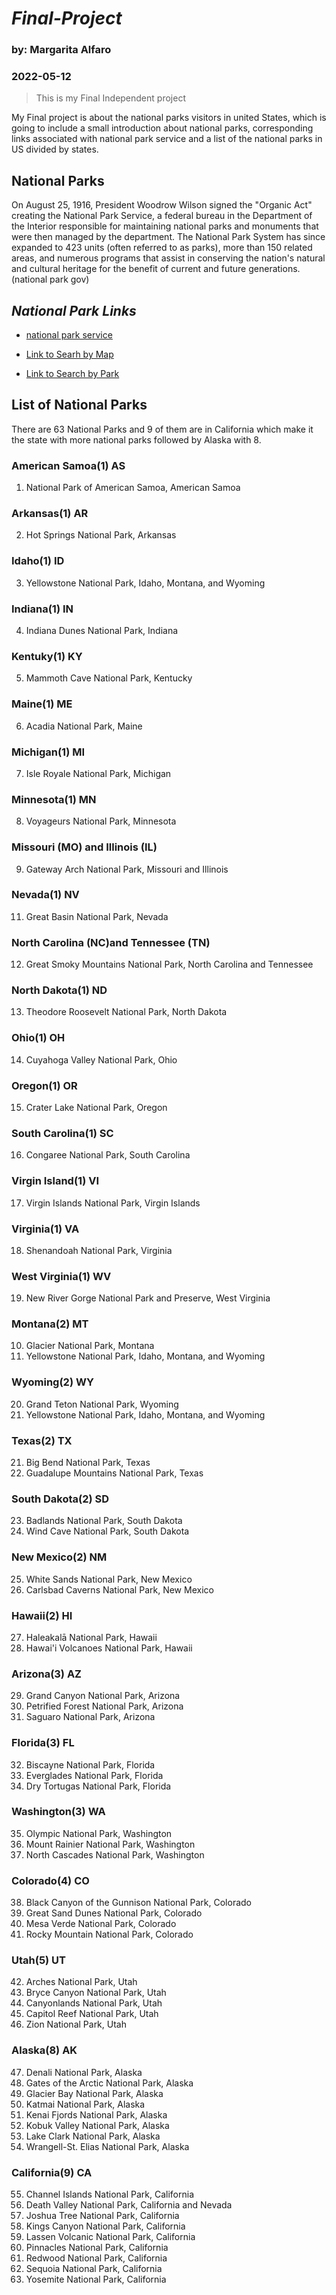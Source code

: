 # _Final-Project_
### by: Margarita Alfaro
### 2022-05-12

>This is my Final Independent project

My Final project is about the national parks visitors in united States, which is going to include a small introduction about national parks, corresponding links associated with national park service and a list of the national parks in US divided by states.


## National Parks
On August 25, 1916, President Woodrow Wilson signed the "Organic Act" creating the National Park Service, a federal bureau in the Department of the Interior responsible for maintaining national parks and monuments that were then managed by the department. The National Park System has since expanded to 423 units (often referred to as parks), more than 150 related areas, and numerous programs that assist in conserving the nation's natural and cultural heritage for the benefit of current and future generations.(national park gov)

## **_National Park Links_**
  * [national park service](https://www.nps.gov/index.htm)
    
  * [Link to Searh by Map](https://www.nps.gov/findapark/index.htm)
    
  * [Link to Search by Park](https://www.nationalparks.org/connect/explore-parks/all-parks)
   

## List of National Parks
There are 63 National Parks and 9 of them are in California which make it the state with more national parks followed by Alaska with 8.


### American Samoa(1) AS
1. National Park of American Samoa, American Samoa

### Arkansas(1) AR
2. Hot Springs National Park, Arkansas

### Idaho(1) ID
3. Yellowstone National Park, Idaho, Montana, and Wyoming

### Indiana(1) IN
4. Indiana Dunes National Park, Indiana

### Kentuky(1) KY
5. Mammoth Cave National Park, Kentucky

### Maine(1) ME
6. Acadia National Park, Maine

### Michigan(1) MI
7. Isle Royale National Park, Michigan

### Minnesota(1) MN
8. Voyageurs National Park, Minnesota

### Missouri (MO) and Illinois (IL)
9. Gateway Arch National Park, Missouri and Illinois

### Nevada(1) NV
11. Great Basin National Park, Nevada

### North Carolina (NC)and Tennessee (TN)
12. Great Smoky Mountains National Park, North Carolina and Tennessee

### North Dakota(1) ND
13. Theodore Roosevelt National Park, North Dakota

### Ohio(1) OH
14. Cuyahoga Valley National Park, Ohio

### Oregon(1) OR
15. Crater Lake National Park, Oregon

### South Carolina(1) SC
16. Congaree National Park, South Carolina

### Virgin Island(1) VI
17. Virgin Islands National Park, Virgin Islands

### Virginia(1) VA
18. Shenandoah National Park, Virginia

### West Virginia(1) WV
19. New River Gorge National Park and Preserve, West Virginia

### Montana(2) MT
10. Glacier National Park, Montana
3. Yellowstone National Park, Idaho, Montana, and Wyoming

### Wyoming(2) WY
20. Grand Teton National Park, Wyoming
3. Yellowstone National Park, Idaho, Montana, and Wyoming

### Texas(2) TX
21. Big Bend National Park, Texas
22. Guadalupe Mountains National Park, Texas

### South Dakota(2) SD
23. Badlands National Park, South Dakota
24. Wind Cave National Park, South Dakota

### New Mexico(2) NM
25. White Sands National Park, New Mexico
26. Carlsbad Caverns National Park, New Mexico

### Hawaii(2) HI
27. Haleakalā National Park, Hawaii
28. Hawai'i Volcanoes National Park, Hawaii

### Arizona(3) AZ
29. Grand Canyon National Park, Arizona
30. Petrified Forest National Park, Arizona
31. Saguaro National Park, Arizona

### Florida(3) FL
32. Biscayne National Park, Florida
33. Everglades National Park, Florida
34. Dry Tortugas National Park, Florida

### Washington(3) WA
35. Olympic National Park, Washington
36. Mount Rainier National Park, Washington
37. North Cascades National Park, Washington

### Colorado(4) CO
38. Black Canyon of the Gunnison National Park, Colorado
39. Great Sand Dunes National Park, Colorado
40. Mesa Verde National Park, Colorado
41. Rocky Mountain National Park, Colorado

### Utah(5) UT
42. Arches National Park, Utah
43. Bryce Canyon National Park, Utah
44. Canyonlands National Park, Utah
45. Capitol Reef National Park, Utah
46. Zion National Park, Utah

### Alaska(8) AK
47. Denali National Park, Alaska
48. Gates of the Arctic National Park, Alaska
49. Glacier Bay National Park, Alaska
50. Katmai National Park, Alaska
51. Kenai Fjords National Park, Alaska
52. Kobuk Valley National Park, Alaska
53. Lake Clark National Park, Alaska
54. Wrangell-St. Elias National Park, Alaska

### California(9) CA
55. Channel Islands National Park, California
56. Death Valley National Park, California and Nevada
57. Joshua Tree National Park, California
58. Kings Canyon National Park, California
59. Lassen Volcanic National Park, California
60. Pinnacles National Park, California
61. Redwood National Park, California
62. Sequoia National Park, California
63. Yosemite National Park, California


